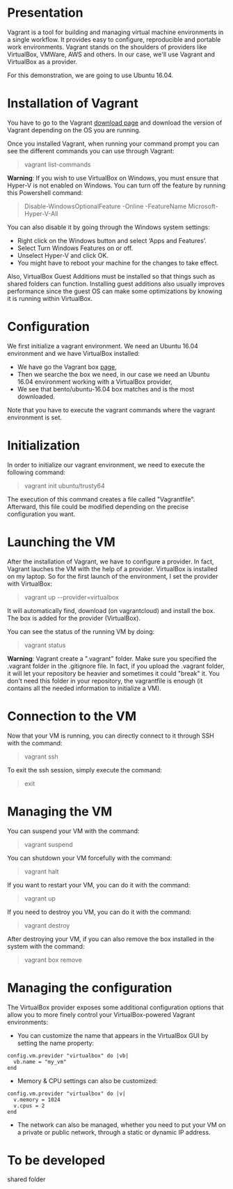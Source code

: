 # Presentation 

Vagrant is a tool for building and managing virtual machine environments in a single workflow. It provides easy to configure, reproducible and portable work environments. Vagrant stands on the shoulders of providers like VirtualBox, VMWare, AWS and others. In our case, we'll use Vagrant and VirtualBox as a provider. 

For this demonstration, we are going to use Ubuntu 16.04. 

# Installation of Vagrant 

You have to go to the Vagrant [download page](https://www.vagrantup.com/downloads.html) and download the version of Vagrant depending on the OS you are running. 

Once you installed Vagrant, when running your command prompt you can see the different commands you can use through Vagrant: 

>vagrant list-commands 

**Warning**: If you wish to use VirtualBox on Windows, you must ensure that Hyper-V is not enabled on Windows. You can turn off the feature by running this Powershell command:

>Disable-WindowsOptionalFeature -Online -FeatureName Microsoft-Hyper-V-All

You can also disable it by going through the Windows system settings:

- Right click on the Windows button and select ‘Apps and Features’.
- Select Turn Windows Features on or off.
- Unselect Hyper-V and click OK.
- You might have to reboot your machine for the changes to take effect.

Also, VirtualBox Guest Additions must be installed so that things such as shared folders can function. Installing guest additions also usually improves performance since the guest OS can make some optimizations by knowing it is running within VirtualBox.

# Configuration 

We first initialize a vagrant environment. We need an Ubuntu 16.04 environment and we have VirtualBox installed: 

- We have go the Vagrant box [page](https://app.vagrantup.com/boxes/search), 
- Then we searche the box we need, in our case we need an Ubuntu 16.04 environment working with a VirtualBox provider, 
- We see that bento/ubuntu-16.04 box matches and is the most downloaded. 

Note that you have to execute the vagrant commands where the vagrant environment is set. 

# Initialization 

In order to initialize our vagrant environment, we need to execute the following command: 

>vagrant init ubuntu/trusty64

The execution of this command creates a file called "Vagrantfile". Afterward, this file could be modified depending on the precise configuration you want. 

# Launching the VM

After the installation of Vagrant, we have to configure a provider. In fact, Vagrant lauches the VM with the help of a provider. VirtualBox is installed on my laptop. So for the first launch of the environment, I set the provider with VirtualBox:

>vagrant up --provider=virtualbox

It will automatically find, download (on vagrantcloud) and install the box. The box is added for the provider (VirtualBox).

You can see the status of the running VM by doing:

>vagrant status 

**Warning**: Vagrant create a ".vagrant" folder. Make sure you specified the .vagrant folder in the .gitignore file. In fact, if you upload the .vagrant folder, it will let your repository be heavier and sometimes it could "break" it. You don't need this folder in your repository, the vagrantfile is enough (it contains all the needed information to initialize a VM). 

# Connection to the VM

Now that your VM is running, you can directly connect to it through SSH with the command:

>vagrant ssh 

To exit the ssh session, simply execute the command:

>exit 

# Managing the VM 

You can suspend your VM with the command:

>vagrant suspend 

You can shutdown your VM forcefully with the command: 

>vagrant halt 

If you want to restart your VM, you can do it with the command: 

>vagrant up

If you need to destroy you VM, you can do it with the command: 

>vagrant destroy 

After destroying your VM, if you can also remove the box installed in the system with the command:

>vagrant box remove

# Managing the configuration 

The VirtualBox provider exposes some additional configuration options that allow you to more finely control your VirtualBox-powered Vagrant environments:

- You can customize the name that appears in the VirtualBox GUI by setting the name property:

```
config.vm.provider "virtualbox" do |vb|
  vb.name = "my_vm"
end
```

- Memory & CPU settings can also be customized:

```
config.vm.provider "virtualbox" do |v|
  v.memory = 1024
  v.cpus = 2
end
```

- The network can also be managed, whether you need to put your VM on a private or public network, through a static or dynamic IP address. 

# To be developed 

shared folder 